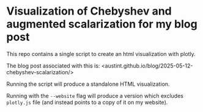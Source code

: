 # Visualization of Chebyshev and augmented scalarization for my blog post

This repo contains a single script to create an html visualization with plotly.

The blog post associated with this is:
<austint.github.io/blog/2025-05-12-chebyshev-scalarization/>

Running the script will produce a standalone HTML visualization.

Running with the `--website` flag will produce a version which excludes `plotly.js` file
(and instead points to a copy of it on my website).
